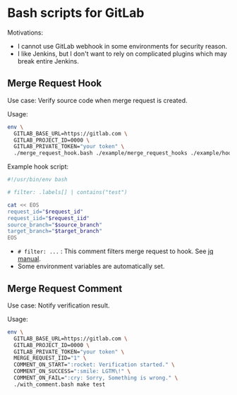 # Bash scripts for GitLab

Motivations:
- I cannot use GitLab webhook in some environments for security reason.
- I like Jenkins, but I don't want to rely on complicated plugins which may break entire Jenkins.


## Merge Request Hook

Use case: Verify source code when merge request is created.

Usage:
```sh
env \
  GITLAB_BASE_URL=https://gitlab.com \
  GITLAB_PROJECT_ID=0000 \
  GITLAB_PRIVATE_TOKEN="your token" \
  ./merge_request_hook.bash ./example/merge_request_hooks ./example/hook_history
```

Example hook script:
```sh
#!/usr/bin/env bash

# filter: .labels[] | contains("test")

cat << EOS
request_id="$request_id"
request_iid="$request_iid"
source_branch="$source_branch"
target_branch="$target_branch"
EOS
```

- `# filter: ...` : This comment filters merge request to hook. See [jq manual](https://stedolan.github.io/jq/manual/).
- Some environment variables are automatically set.


## Merge Request Comment

Use case: Notify verification result.

Usage:
```sh
env \
  GITLAB_BASE_URL=https://gitlab.com \
  GITLAB_PROJECT_ID=0000 \
  GITLAB_PRIVATE_TOKEN="your token" \
  MERGE_REQUEST_IID="1" \
  COMMENT_ON_START=":rocket: Verification started." \
  COMMENT_ON_SUCCESS=":smile: LGTM\!" \
  COMMENT_ON_FAIL=":cry: Sorry, Something is wrong." \
  ./with_comment.bash make test
```
